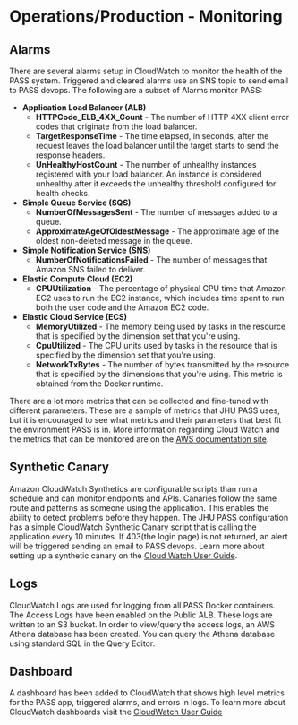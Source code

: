 # Operations/Production - Monitoring

## Alarms
There are several alarms setup in CloudWatch to monitor the health of the PASS system. Triggered and cleared alarms use
an SNS topic to send email to PASS devops. The following are a subset of Alarms monitor PASS:

* **Application Load Balancer (ALB)**
  * **HTTPCode_ELB_4XX_Count** - The number of HTTP 4XX client error codes that originate from the load balancer.
  * **TargetResponseTime** - The time elapsed, in seconds, after the request leaves the load balancer until the target
  starts to send the response headers.
  * **UnHealthyHostCount** - The number of unhealthy instances registered with your load balancer. An instance is 
  considered unhealthy after it exceeds the unhealthy threshold configured for health checks.
* **Simple Queue Service (SQS)**
  * **NumberOfMessagesSent** - The number of messages added to a queue.
  * **ApproximateAgeOfOldestMessage** - The approximate age of the oldest non-deleted message in the queue.
* **Simple Notification Service (SNS)**
  * **NumberOfNotificationsFailed** - The number of messages that Amazon SNS failed to deliver.
* **Elastic Compute Cloud (EC2)**
  * **CPUUtilization** - The percentage of physical CPU time that Amazon EC2 uses to run the EC2 instance, which 
  includes time spent to run both the user code and the Amazon EC2 code.
* **Elastic Cloud Service (ECS)**
  * **MemoryUtilized** - The memory being used by tasks in the resource that is specified by the dimension set that you're 
  using.
  * **CpuUtilized** - The CPU units used by tasks in the resource that is specified by the dimension set that you're 
  using.
  * **NetworkTxBytes** - The number of bytes transmitted by the resource that is specified by the dimensions that you're
  using. This metric is obtained from the Docker runtime.

There are a lot more metrics that can be collected and fine-tuned with different parameters. These are a sample of 
metrics that JHU PASS uses, but it is encouraged to see what metrics and their parameters that best fit the environment
PASS is in. More information regarding Cloud Watch and the metrics that can be monitored are on the [AWS documentation site](https://docs.aws.amazon.com/). 

## Synthetic Canary
Amazon CloudWatch Synthetics are configurable scripts than run a schedule and can monitor endpoints and APIs. Canaries 
follow the same route and patterns as someone using the application. This enables the ability to detect problems before
they happen. The JHU PASS configuration has a simple CloudWatch Synthetic Canary script that is calling the application
every 10 minutes. If 403(the login page) is not returned, an alert will be triggered sending an email to PASS devops.
Learn more about setting up a synthetic canary on the [Cloud Watch User Guide](https://docs.aws.amazon.com/AmazonCloudWatch/latest/monitoring/CloudWatch_Synthetics_Canaries.html).

## Logs
CloudWatch Logs are used for logging from all PASS Docker containers. The Access Logs have been enabled on the Public 
ALB. These logs are written to an S3 bucket. In order to view/query the access logs, an AWS Athena database has been 
created. You can query the Athena database using standard SQL in the Query Editor.

## Dashboard
A dashboard has been added to CloudWatch that shows high level metrics for the PASS app, triggered alarms, and errors in
logs. To learn more about CloudWatch dashboards visit the [CloudWatch User Guide](https://docs.aws.amazon.com/AmazonCloudWatch/latest/monitoring/CloudWatch_Dashboards.html.)